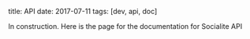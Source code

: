 title: API
date: 2017-07-11
tags: [dev, api, doc]

In construction. Here is the page for the documentation for Socialite API
